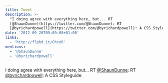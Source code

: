 ```yaml
---
title: Tweet
description: >-
  "I doing agree with everything here, but... RT
  [@ShaunDunne](https://twitter.com/@ShaunDunne): RT
  [@byrichardpowell](https://twitter.com/@byrichardpowell): A CSS Styleguide: "
date: '2012-09-20T09:09:08+01:00'
links:
  - 'http://flpbd.it/GhcoR'
mentions:
  - '@ShaunDunne'
  - '@byrichardpowell'
---
```

I doing agree with everything here, but... RT [@ShaunDunne](https://twitter.com/@ShaunDunne): RT [@byrichardpowell](https://twitter.com/@byrichardpowell): A CSS Styleguide: 
